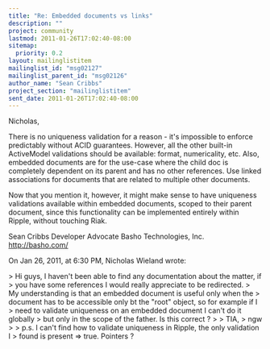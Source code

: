 ```yaml
---
title: "Re: Embedded documents vs links"
description: ""
project: community
lastmod: 2011-01-26T17:02:40-08:00
sitemap:
  priority: 0.2
layout: mailinglistitem
mailinglist_id: "msg02127"
mailinglist_parent_id: "msg02126"
author_name: "Sean Cribbs"
project_section: "mailinglistitem"
sent_date: 2011-01-26T17:02:40-08:00
---
```



Nicholas,

There is no uniqueness validation for a reason - it's impossible to enforce 
predictably without ACID guarantees. However, all the other built-in 
ActiveModel validations should be available: format, numericality, etc. Also, 
embedded documents are for the use-case where the child doc is completely 
dependent on its parent and has no other references. Use linked associations 
for documents that are related to multiple other documents.

Now that you mention it, however, it might make sense to have uniqueness 
validations available within embedded documents, scoped to their parent 
document, since this functionality can be implemented entirely within Ripple, 
without touching Riak.

Sean Cribbs 
Developer Advocate
Basho Technologies, Inc.
http://basho.com/

On Jan 26, 2011, at 6:30 PM, Nicholas Wieland wrote:

&gt; Hi guys, I haven't been able to find any documentation about the matter, if 
&gt; you have some references I would really appreciate to be redirected.
&gt; My understanding is that an embedded document is useful only when the 
&gt; document has to be accessible only bt the "root" object, so for example if I 
&gt; need to validate uniqueness on an embedded document I can't do it globally 
&gt; but only in the scope of the father. Is this correct ?
&gt; 
&gt; TIA,
&gt; ngw
&gt; 
&gt; p.s. I can't find how to validate uniqueness in Ripple, the only validation I 
&gt; found is present =&gt; true. Pointers ?
